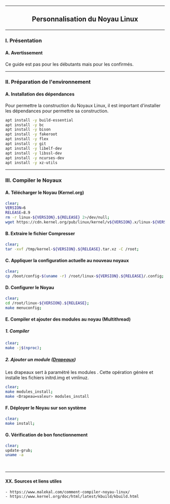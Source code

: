 ------------------------------------------------------------------------------------------------------------------------------------------------------------------------------------------------
## <p align='center'> Personnalisation du Noyau Linux </p>

------------------------------------------------------------------------------------------------------------------------------------------------------------------------------------------------
### I. Présentation
#### A. Avertissement
Ce guide est pas pour les débutants mais pour les confirmés.

------------------------------------------------------------------------------------------------------------------------------------------------------------------------------------------------
### II. Préparation de l'environnement
#### A. Installation des dépendances
Pour permettre la construction du Noyaux Linux, il est important d'installer les dépendances pour permettre sa construction.

```bash
apt install -y build-essential
apt install -y bc
apt install -y bison
apt install -y fakeroot
apt install -y flex
apt install -y git
apt install -y libelf-dev
apt install -y libssl-dev
apt install -y ncurses-dev
apt install -y xz-utils
```

------------------------------------------------------------------------------------------------------------------------------------------------------------------------------------------------
### III. Compiler le Noyaux
#### A. Télécharger le Noyau (Kernel.org)
```bash
clear;
VERSION=6
RELEASE=8.9
rm -r linux-${VERSION}.${RELEASE} 2>/dev/null;
wget https://cdn.kernel.org/pub/linux/kernel/v${VERSION}.x/linux-${VERSION}.${RELEASE}.tar.xz -O /tmp/kernel-${VERSION}.${RELEASE}.tar.xz;
```
#### B. Extraire le fichier Compresser
```bash
clear;
tar -xvf /tmp/kernel-${VERSION}.${RELEASE}.tar.xz -C /root;
```

#### C. Appliquer la configuration actuelle au nouveau noyaux
```bash
clear;
cp /boot/config-$(uname -r) /root/linux-${VERSION}.${RELEASE}/.config;
``` 

#### D. Configurer le Noyau
```bash
clear;
cd /root/linux-${VERSION}.${RELEASE};
make menuconfig;
```

#### E. Compiler et ajouter des modules au noyau (Multithread)
##### 1. Compiler
```bash
clear;
make -j$(nproc);
```
##### 2. Ajouter un module ([Drapeaux](https://www.kernel.org/doc/html/latest/kbuild/kbuild.html))
Les drapeaux sert à paramétré les modules . Cette opération génère et installe les fichiers initrd.img et vmlinuz.
```bash
clear;
make modules_install;
make <Drapeau=valeur> modules_install
```

#### F. Déployer le Noyau sur son système
```bash
clear;
make install;
```


#### G. Vérification de bon fonctionnement
```bash
clear;
update-grub;
uname -a
```





























<br />

------------------------------------------------------------------------------------------------------------------------------------------------------------------------------------------------
#### XX. Sources et liens utiles
```
- https://www.malekal.com/comment-compiler-noyau-linux/
- https://www.kernel.org/doc/html/latest/kbuild/kbuild.html
```


